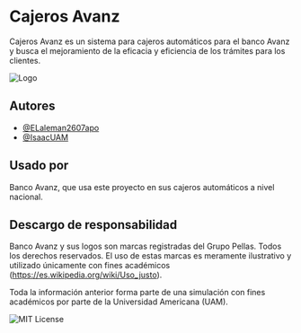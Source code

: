 
# Cajeros Avanz

Cajeros Avanz es un sistema para cajeros automáticos para el banco Avanz y busca el mejoramiento de la eficacia y eficiencia de los trámites para los clientes.

![Logo](https://logosnicas.com/wp-content/uploads/2022/08/banco_avanz.png)


## Autores

- [@ELaleman2607apo](https://www.github.com/ELaleman2607apo)
- [@IsaacUAM](https://www.github.com/IsaacUAM)

## Usado por

Banco Avanz, que usa este proyecto en sus cajeros automáticos a nivel nacional.

## Descargo de responsabilidad
Banco Avanz y sus logos son marcas registradas del Grupo Pellas. Todos los derechos reservados. El uso de estas marcas es meramente ilustrativo y utilizado únicamente con fines académicos (https://es.wikipedia.org/wiki/Uso_justo).

Toda la información anterior forma parte de una simulación con fines académicos por parte de la Universidad Americana (UAM).

![MIT License](https://img.shields.io/badge/Profe%20pónganos%20100-8A2BE2)

